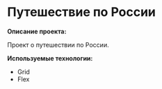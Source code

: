 # Путешествие по России

**Описание проекта:**

Проект о путешествии по России.

**Используемые технологии:**

* Grid
* Flex
